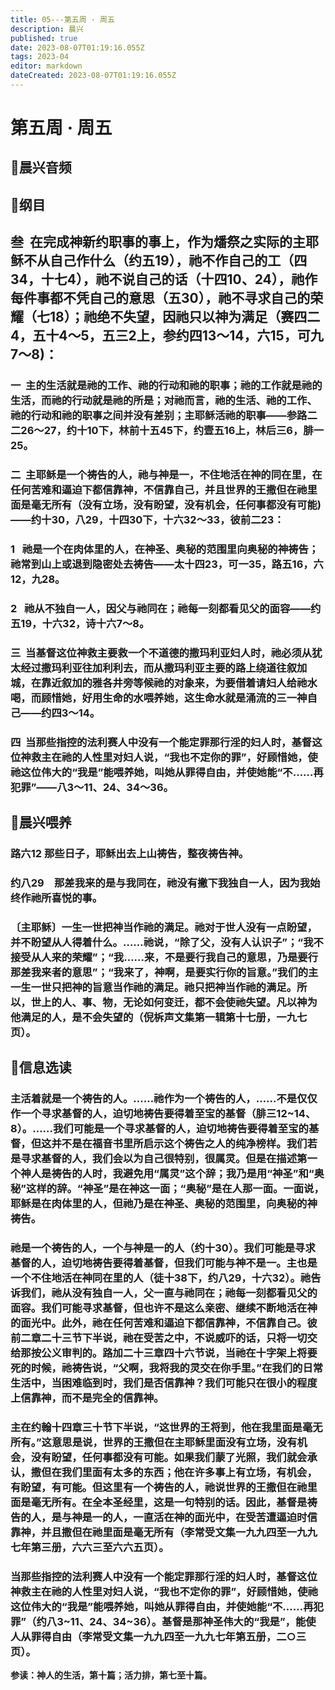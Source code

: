 ```yaml
---
title: 05---第五周 · 周五
description: 晨兴
published: true
date: 2023-08-07T01:19:16.055Z
tags: 2023-04
editor: markdown
dateCreated: 2023-08-07T01:19:16.055Z
---
```


# 第五周 · 周五
## 🎵晨兴音频

## 📖纲目

## **叁  在完成神新约职事的事上，作为燔祭之实际的主耶稣不从自己作什么（约五19），祂不作自己的工（四34，十七4），祂不说自己的话（十四10、24），祂作每件事都不凭自己的意思（五30），祂不寻求自己的荣耀（七18）；祂绝不失望，因祂只以神为满足（赛四二4，五十4～5，五三2上，参约四13～14，六15，可九7～8)：**

### 一  主的生活就是祂的工作、祂的行动和祂的职事；祂的工作就是祂的生活，而祂的行动就是祂的所是；对祂而言，祂的生活、祂的工作、祂的行动和祂的职事之间并没有差别；主耶稣活祂的职事——参路二二26～27，约十10下，林前十五45下，约壹五16上，林后三6，腓一25。

### 二  主耶稣是一个祷告的人，祂与神是一，不住地活在神的同在里，在任何苦难和逼迫下都信靠神，不信靠自己，并且世界的王撒但在祂里面是毫无所有（没有立场，没有盼望，没有机会，任何事都没有可能)——约十30，八29，十四30下，十六32～33，彼前二23：

### 1   祂是一个在肉体里的人，在神圣、奥秘的范围里向奥秘的神祷告；祂常到山上或退到隐密处去祷告——太十四23，可一35，路五16，六12，九28。

### 2   祂从不独自一人，因父与祂同在；祂每一刻都看见父的面容——约五19，十六32，诗十六7～8。

### 三  当基督这位神救主要救一个不道德的撒玛利亚妇人时，祂必须从犹太经过撒玛利亚往加利利去，而从撒玛利亚主要的路上绕道往叙加城，在靠近叙加的雅各井旁等候祂的对象来，为要借着请妇人给祂水喝，而顾惜她，好用生命的水喂养她，这生命水就是涌流的三一神自己——约四3～14。

### 四  当那些指控的法利赛人中没有一个能定罪那行淫的妇人时，基督这位神救主在祂的人性里对妇人说，“我也不定你的罪”，好顾惜她，使祂这位伟大的“我是”能喂养她，叫她从罪得自由，并使她能“不……再犯罪”——八3～11、24、34～36。

## 📖晨兴喂养

### **路六12	那些日子，耶稣出去上山祷告，整夜祷告神。**

### **约八29　那差我来的是与我同在，祂没有撇下我独自一人，因为我始终作祂所喜悦的事。**

### 〔主耶稣〕一生一世把神当作祂的满足。祂对于世人没有一点盼望，并不盼望从人得着什么。……祂说，“除了父，没有人认识子”；“我不接受从人来的荣耀”；“我……来，不是要行我自己的意思，乃是要行那差我来者的意思”；“我来了，神啊，是要实行你的旨意。”我们的主一生一世只把神的旨意当作祂的满足。祂只把神当作祂的满足。所以，世上的人、事、物，无论如何变迁，都不会使祂失望。凡以神为他满足的人，是不会失望的（倪柝声文集第一辑第十七册，一九七页）。

## 📖信息选读

### 主活着就是一个祷告的人。……祂作为一个祷告的人，……不是仅仅作一个寻求基督的人，迫切地祷告要得着至宝的基督（腓三12~14、8）。……我们可能是一个寻求基督的人，迫切地祷告要得着至宝的基督，但这并不是在福音书里所启示这个祷告之人的纯净榜样。我们若是寻求基督的人，我们会以为自己很特别，很属灵。但是在描述第一个神人是祷告的人时，我避免用“属灵”这个辞；我乃是用“神圣”和“奥秘”这样的辞。“神圣”是在神这一面；“奥秘”是在人那一面。一面说，耶稣是在肉体里的人，但祂乃是在神圣、奥秘的范围里，向奥秘的神祷告。

### 祂是一个祷告的人，一个与神是一的人（约十30）。我们可能是寻求基督的人，迫切地祷告要得着基督，但我们可能与神不是一。主也是一个不住地活在神同在里的人（徒十38下，约八29，十六32）。祂告诉我们，祂从没有独自一人，父一直与祂同在；祂每一刻都看见父的面容。我们可能寻求基督，但也许不是这么亲密、继续不断地活在神的面光中。此外，祂在任何苦难和逼迫下都信靠神，不信靠自己。彼前二章二十三节下半说，祂在受苦之中，不说威吓的话，只将一切交给那按公义审判的。路加二十三章四十六节说，当祂在十字架上将要死的时候，祂祷告说，“父啊，我将我的灵交在你手里。”在我们的日常生活中，当困难临到时，我们是否信靠神？我们可能只在很小的程度上信靠神，而不是完全的信靠神。

### 主在约翰十四章三十节下半说，“这世界的王将到，他在我里面是毫无所有。”这意思是说，世界的王撒但在主耶稣里面没有立场，没有机会，没有盼望，任何事都没有可能。如果我们蒙了光照，我们就会承认，撒但在我们里面有太多的东西；他在许多事上有立场，有机会，有盼望，有可能。但这里有一个祷告的人，祂说世界的王撒但在祂里面是毫无所有。在全本圣经里，这是一句特别的话。因此，基督是祷告的人，是与神是一的人，一直活在神的面光中，在受苦遭逼迫时信靠神，并且撒但在祂里面是毫无所有（李常受文集一九九四至一九九七年第三册，六六三至六六五页）。

### 当那些指控的法利赛人中没有一个能定罪那行淫的妇人时，基督这位神救主在祂的人性里对妇人说，“我也不定你的罪”，好顾惜她，使祂这位伟大的“我是”能喂养她，叫她从罪得自由，并使她能“不……再犯罪”（约八3~11、24、34~36）。基督是那神圣伟大的“我是”，能使人从罪得自由（李常受文集一九九四至一九九七年第五册，二○三页）。

**参读：神人的生活，第十篇；活力排，第七至十篇。**
<!-- Google tag (gtag.js) -->
<script async src="https://www.googletagmanager.com/gtag/js?id=G-1P8709Z16T"></script>
<script>
  window.dataLayer = window.dataLayer || [];
  function gtag(){dataLayer.push(arguments);}
  gtag('js', new Date());

  gtag('config', 'G-1P8709Z16T');
</script>